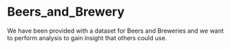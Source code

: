 # Beers_and_Brewery
We have been provided with a dataset for Beers and Breweries and we want to perform analysis to gain insight that others could use.
